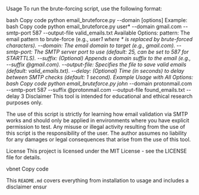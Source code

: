 Usage
To run the brute-forcing script, use the following format:

bash
Copy code
python email_bruteforce.py <pattern> --domain <domain> [options]
Example:
bash
Copy code
python email_bruteforce.py user* --domain gmail.com --smtp-port 587 --output-file valid_emails.txt
Available Options:
pattern: The email pattern to brute-force (e.g., user*1 where * is replaced by brute-forced characters).
--domain: The email domain to target (e.g., gmail.com).
--smtp-port: The SMTP server port to use (default: 25, can be set to 587 for STARTTLS).
--suffix: (Optional) Appends a domain suffix to the email (e.g., --suffix @gmail.com).
--output-file: Specifies the file to save valid emails (default: valid_emails.txt).
--delay: (Optional) Time (in seconds) to delay between SMTP checks (default: 1 second).
Example Usage with All Options:
bash
Copy code
python email_bruteforce.py john* --domain protonmail.com --smtp-port 587 --suffix @protonmail.com --output-file found_emails.txt --delay 3
Disclaimer
This tool is intended for educational and ethical research purposes only.

The use of this script is strictly for learning how email validation via SMTP works and should only be applied in environments where you have explicit permission to test. Any misuse or illegal activity resulting from the use of this script is the responsibility of the user. The author assumes no liability for any damages or legal consequences that arise from the use of this tool.

License
This project is licensed under the MIT License - see the LICENSE file for details.

vbnet
Copy code

This `README.md` covers everything from installation to usage and includes a disclaimer ensur
